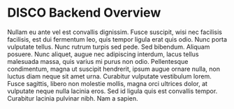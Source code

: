 # DISCO Backend Overview

Nullam eu ante vel est convallis dignissim. Fusce suscipit, wisi nec facilisis facilisis, est dui fermentum leo, quis tempor ligula erat quis odio. Nunc porta vulputate tellus. Nunc rutrum turpis sed pede. Sed bibendum. Aliquam posuere. Nunc aliquet, augue nec adipiscing interdum, lacus tellus malesuada massa, quis varius mi purus non odio. Pellentesque condimentum, magna ut suscipit hendrerit, ipsum augue ornare nulla, non luctus diam neque sit amet urna. Curabitur vulputate vestibulum lorem. Fusce sagittis, libero non molestie mollis, magna orci ultrices dolor, at vulputate neque nulla lacinia eros. Sed id ligula quis est convallis tempor. Curabitur lacinia pulvinar nibh. Nam a sapien.
